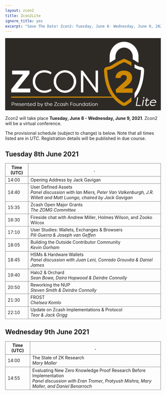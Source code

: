 ```yaml
---
layout: zcon2
title: Zcon2Lite
ignore_title: yes
excerpt: "Save The Date! Zcon2: Tuesday, June 8- Wednesday, June 9, 2021"
---
```

<style>
td, th {
    border: 1px solid grey
}
</style>
  
<center><img src="/images/zcon2header-temp.png"></center>

Zcon2 will take place **Tuesday, June 8 - Wednesday, June 9, 2021**. Zcon2 will be a virtual conference.

The provisional schedule (subject to change) is below. Note that all times listed are in *UTC*. Registration details will be published in due course.

## Tuesday 8th June 2021

| Time (UTC) | . |
| --- | --- |
| 14:00 | Opening Address by Jack Gavigan |
| 14:40 | User Defined Assets <br>*Panel discussion with Ian Miers, Peter Van Valkenburgh, J.R. Willett and Matt Luongo, chaired by Jack Gavigan* |
| 15:35 | Zcash Open Major Grants<br>*The ZOMG Committee* |
| 16:30 | Fireside chat with Andrew Miller, Holmes Wilson, and Zooko Wilcox |
| 17:10 | User Studies: Wallets, Exchanges & Browsers<br>*Pili Guerra & Joseph van Geffen* |
| 18:05 | Building the Outside Contributor Community<br>*Kevin Gorham*  |
| 18:45 | HSMs & Hardware Wallets<br>*Panel discussion with Juan Leni, Conrado Grouvêa & Daniel James* |
| 19:40 | Halo2 & Orchard<br>*Sean Bowe, Daira Hopwood & Deirdre Connolly* |
| 20:50 | Reworking the NUP<br>*Steven Smith & Deirdre Connolly* |
| 21:30 | FROST<br>*Chelsea Komlo* |
| 22:10 | Update on Zcash Implementations & Protocol<br>*Teor & Jack Grigg* |

## Wednesday 9th June 2021

| Time (UTC) | . |
| --- | --- |
| 14:00 | The State of ZK Research<br>*Mary Maller* |
| 14:55 | Evaluating New Zero Knowledge Proof Research Before Implementation<br>*Panel discussion with Eran Tromer, Pratyush Mishra, Mary Maller, and Daniel Benarroch* |

